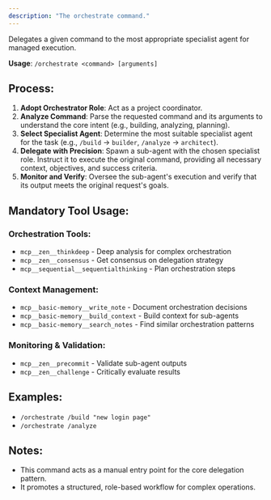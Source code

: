 ```yaml
---
description: "The orchestrate command."
---
```


Delegates a given command to the most appropriate specialist agent for managed execution.

**Usage**: `/orchestrate <command> [arguments]`

## Process:
1.  **Adopt Orchestrator Role**: Act as a project coordinator.
2.  **Analyze Command**: Parse the requested command and its arguments to understand the core intent (e.g., building, analyzing, planning).
3.  **Select Specialist Agent**: Determine the most suitable specialist agent for the task (e.g., `/build` -> `builder`, `/analyze` -> `architect`).
4.  **Delegate with Precision**: Spawn a sub-agent with the chosen specialist role. Instruct it to execute the original command, providing all necessary context, objectives, and success criteria.
5.  **Monitor and Verify**: Oversee the sub-agent's execution and verify that its output meets the original request's goals.

## Mandatory Tool Usage:

### Orchestration Tools:
- `mcp__zen__thinkdeep` - Deep analysis for complex orchestration
- `mcp__zen__consensus` - Get consensus on delegation strategy
- `mcp__sequential__sequentialthinking` - Plan orchestration steps

### Context Management:
- `mcp__basic-memory__write_note` - Document orchestration decisions
- `mcp__basic-memory__build_context` - Build context for sub-agents
- `mcp__basic-memory__search_notes` - Find similar orchestration patterns

### Monitoring & Validation:
- `mcp__zen__precommit` - Validate sub-agent outputs
- `mcp__zen__challenge` - Critically evaluate results

## Examples:
-   `/orchestrate /build "new login page"`
-   `/orchestrate /analyze`

## Notes:
-   This command acts as a manual entry point for the core delegation pattern.
-   It promotes a structured, role-based workflow for complex operations.
